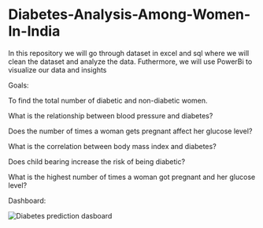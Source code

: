 # Diabetes-Analysis-Among-Women-In-India
In this repository we will go through dataset in excel and sql where we will clean the dataset and analyze the data. Futhermore, we will use PowerBi to visualize our data and insights

Goals:

To find the total number of diabetic and non-diabetic women.

What is the relationship between blood pressure and diabetes?

Does the number of times a woman gets pregnant affect her glucose level?

What is the correlation between body mass index and diabetes?

Does child bearing increase the risk of being diabetic?

What is the highest number of times a woman got pregnant and her glucose level?

Dashboard:

![Diabetes prediction dasboard](https://github.com/Akash7142/Diabetes-Analysis-Among-Women-In-India/assets/131694327/73cac84f-b7c7-49e8-a92c-2df997d54de4)
